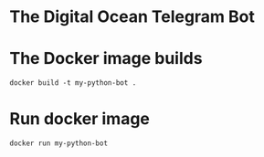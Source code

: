 # The Digital Ocean Telegram Bot


# The Docker image builds

```
docker build -t my-python-bot .
```

# Run docker image

```
docker run my-python-bot
```